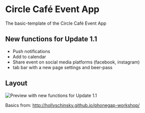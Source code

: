 # Circle Café Event App

The basic-template of the Circle Café Event App

## New functions for Update 1.1

- Push notifications
- Add to calendar
- Share event on social media platforms (facebook, instagram)
- tab bar with a new page settings and beer-pass

## Layout
![Preview with new functions for Update 1.1 ](http://www.circlecafe.ch/app/Layout_web.jpg)

Basics from: http://hollyschinsky.github.io/phonegap-workshop/
